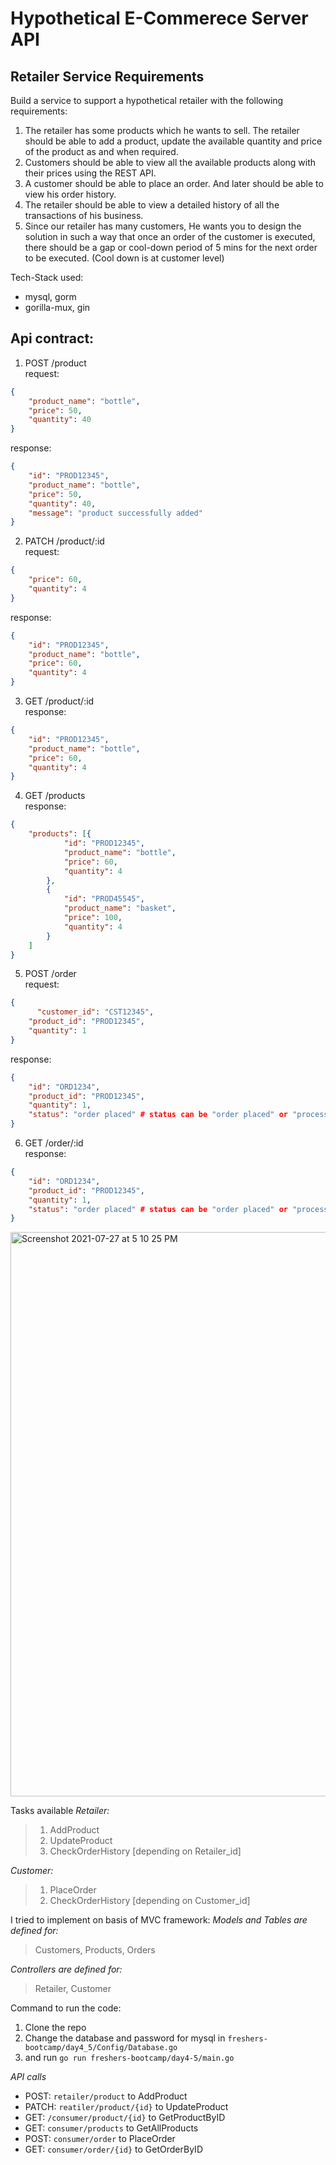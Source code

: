 # Hypothetical E-Commerece Server API
## Retailer Service Requirements

Build a service to support a hypothetical retailer with the following requirements:

1. The retailer has some products which he wants to sell. The retailer should be able to add a product, update the available quantity and price of the product as and when required.
2. Customers should be able to view all the available products along with their prices using the REST API. 
3. A customer should be able to place an order. And later should be able to view his order history.
4. The retailer should be able to view a detailed history of all the transactions of his business.
5. Since our retailer has many customers, He wants you to design the solution in such a way that once an order of the customer is executed, there should be a gap or cool-down period of 5 mins for the next order to be executed. (Cool down is at customer level)

Tech-Stack used:
* mysql, gorm
* gorilla-mux, gin

## Api contract:

1. POST /product  
request:  
```json
{
	"product_name": "bottle",
	"price": 50,
	"quantity": 40
}
```
response:  
```json
{
	"id": "PROD12345",
	"product_name": "bottle",
	"price": 50,
	"quantity": 40,
	"message": "product successfully added"
}
```
2. PATCH /product/:id  
request:  
```json
{
	"price": 60,
	"quantity": 4
}
```
response:  
```json
{
	"id": "PROD12345",
	"product_name": "bottle",
	"price": 60,
	"quantity": 4
}
```
3. GET /product/:id  
response:  
```json
{
	"id": "PROD12345",
	"product_name": "bottle",
	"price": 60,
	"quantity": 4
}
```
4. GET /products  
response:
```json
{
	"products": [{
			"id": "PROD12345",
			"product_name": "bottle",
			"price": 60,
			"quantity": 4
		},
		{
			"id": "PROD45545",
			"product_name": "basket",
			"price": 100,
			"quantity": 4
		}
	]
}
```
5. POST /order  
request:  
```json
{
      "customer_id": "CST12345",
	"product_id": "PROD12345",
	"quantity": 1
}
```
response:  
```json
{
	"id": "ORD1234",
	"product_id": "PROD12345",
	"quantity": 1,
	"status": "order placed" # status can be "order placed" or "processed" or "failed"
}
```

6. GET /order/:id  
response:  
```json
{
	"id": "ORD1234",
	"product_id": "PROD12345",
	"quantity": 1,
	"status": "order placed" # status can be "order placed" or "processed" or "failed"
}
```



<img width="903" alt="Screenshot 2021-07-27 at 5 10 25 PM" src="https://user-images.githubusercontent.com/43816495/127148082-abb3a306-45a1-4efa-b762-1e1ef5be596b.png">

Tasks available
*Retailer:*
> 1. AddProduct
> 2. UpdateProduct
> 3. CheckOrderHistory [depending on Retailer_id]

*Customer:*
> 1. PlaceOrder
> 2. CheckOrderHistory [depending on Customer_id]

I tried to implement on basis of MVC framework:
*Models and Tables are defined for:*
> Customers, 
> Products,
> Orders

*Controllers are defined for:*
> Retailer,
> Customer

Command to run the code:
1. Clone the repo
2. Change the database and password for mysql in `freshers-bootcamp/day4_5/Config/Database.go`
3. and run `go run freshers-bootcamp/day4-5/main.go`

*API calls*
* POST: `retailer/product` to AddProduct
* PATCH: `reatiler/product/{id}` to UpdateProduct
* GET: `/consumer/product/{id}` to GetProductByID
* GET:	`consumer/products` to GetAllProducts
* POST:	`consumer/order` to PlaceOrder
* GET: `consumer/order/{id}` to GetOrderByID





